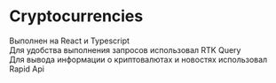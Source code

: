 # Cryptocurrencies

Выполнен на React и Typescript  
Для удобства выполнения запросов использовал RTK Query  
Для вывода информации о криптовалютах и новостях использовал Rapid Api
